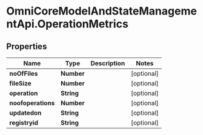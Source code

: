 # OmniCoreModelAndStateManagementApi.OperationMetrics

## Properties

Name | Type | Description | Notes
------------ | ------------- | ------------- | -------------
**noOfFiles** | **Number** |  | [optional] 
**fileSize** | **Number** |  | [optional] 
**operation** | **String** |  | [optional] 
**noofoperations** | **Number** |  | [optional] 
**updatedon** | **String** |  | [optional] 
**registryid** | **String** |  | [optional] 


